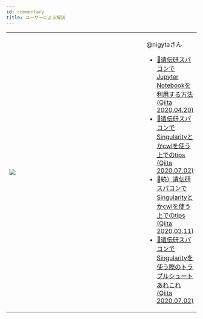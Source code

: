 ```yaml
---
id: commentary
title: ユーザーによる解説
---
```



<table>
<tr>
<td width="400">

![](/img/advanced_guides/commentary.jpeg)
</td>
<td>


  @nigytaさん

- [&#x1f517;<u>遺伝研スパコンでJupyter Notebookを利用する方法 (Qiita 2020.04.20)</u>](https://qiita.com/nigyta/items/6cb321735dba0a6215b2)
- [&#x1f517;<u>遺伝研スパコンでSingularityとかcwlを使う上でのtips (Qiita 2020.07.02)</u>](https://qiita.com/nigyta/items/8de4412e590dad7bf2f8)
- [&#x1f517;<u>続）遺伝研スパコンでSingularityとかcwlを使う上でのtips (Qiita 2020.03.11)</u>](https://qiita.com/nigyta/items/e62e8a307918f42baed2)
- [&#x1f517;<u>遺伝研スパコンでSingularityを使う際のトラブルシュートあれこれ (Qiita 2020.07.02)</u>](https://qiita.com/nigyta/items/bf37787be6153bdbaed1)

</td>
</tr>
</table>
